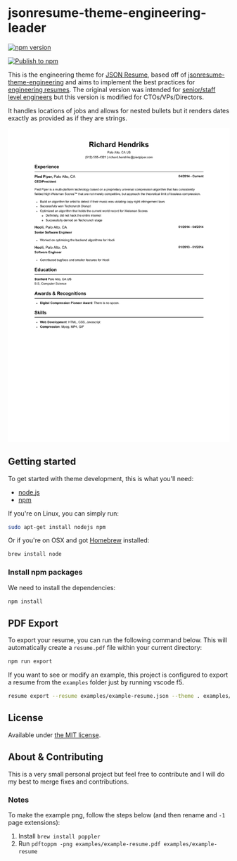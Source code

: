 # jsonresume-theme-engineering-leader

[![npm version](https://badge.fury.io/js/jsonresume-theme-engineering-leader.svg)](https://badge.fury.io/js/jsonresume-theme-engineering-leader)

[![Publish to npm](https://github.com/sjw7444/jsonresume-theme-engineering-leader/actions/workflows/publish.yml/badge.svg)](https://github.com/sjw7444/jsonresume-theme-engineering-leader/actions/workflows/publish.yml)

This is the engineering theme for [JSON Resume](http://jsonresume.org/), based off of [jsonresume-theme-engineering](https://github.com/skoenig/jsonresume-theme-engineering) and aims to implement the best practices for [engineering resumes](https://www.reddit.com/r/EngineeringResumes/wiki/index/). The original version was intended for [senior/staff level engineers](https://www.reddit.com/r/EngineeringResumes/wiki/index/#wiki_senior_engineers_and_above_.2810.2B_yoe.29) but this version is modified for CTOs/VPs/Directors.

It handles locations of jobs and allows for nested bullets but it renders dates exactly as provided as if they are strings.

<p align="center">
  <kbd>
    <img src="https://github.com/sjw7444/jsonresume-theme-engineering-leader/blob/main/examples/example-resume.png?raw=true" alt="Richard Hendriks Resume"/>
  </kbd>
</p>

## Getting started

To get started with theme development, this is what you'll need:

- [node.js](http://howtonode.org/how-to-install-nodejs)
- [npm](http://howtonode.org/introduction-to-npm)

If you're on Linux, you can simply run:

```bash
sudo apt-get install nodejs npm
```

Or if you're on OSX and got [Homebrew](http://brew.sh/) installed:

```bash
brew install node
```

### Install npm packages

We need to install the dependencies:

```bash
npm install
```

## PDF Export

To export your resume, you can run the following command below. This will automatically create a `resume.pdf` file within your current directory:

```bash
npm run export
```

If you want to see or modify an example, this project is configured to export a resume from the `examples` folder just by running vscode f5.

```bash
resume export --resume examples/example-resume.json --theme . examples/example-resume.html
```

## License

Available under [the MIT license](http://mths.be/mit).

## About & Contributing

This is a very small personal project but feel free to contribute and I will do my best to merge fixes and contributions.

### Notes

To make the example png, follow the steps below (and then rename and `-1` page extensions):

1. Install `brew install poppler`
2. Run `pdftoppm -png examples/example-resume.pdf examples/example-resume`
